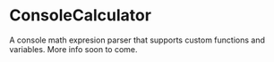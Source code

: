 # ConsoleCalculator
A console math expresion parser that supports custom functions and variables.
More info soon to come.
